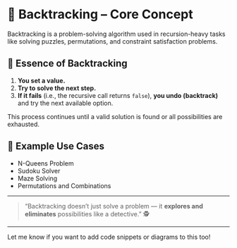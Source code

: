 # 🔁 Backtracking – Core Concept

Backtracking is a problem-solving algorithm used in recursion-heavy tasks like solving puzzles, permutations, and constraint satisfaction problems.

## 🧠 Essence of Backtracking

1. **You set a value.**
2. **Try to solve the next step.**
3. **If it fails** (i.e., the recursive call returns `false`), **you undo (backtrack)** and try the next available option.

This process continues until a valid solution is found or all possibilities are exhausted.

## 📌 Example Use Cases
- N-Queens Problem
- Sudoku Solver
- Maze Solving
- Permutations and Combinations

---

> “Backtracking doesn’t just solve a problem — it **explores and eliminates** possibilities like a detective.” 🕵️

---

Let me know if you want to add code snippets or diagrams to this too!
